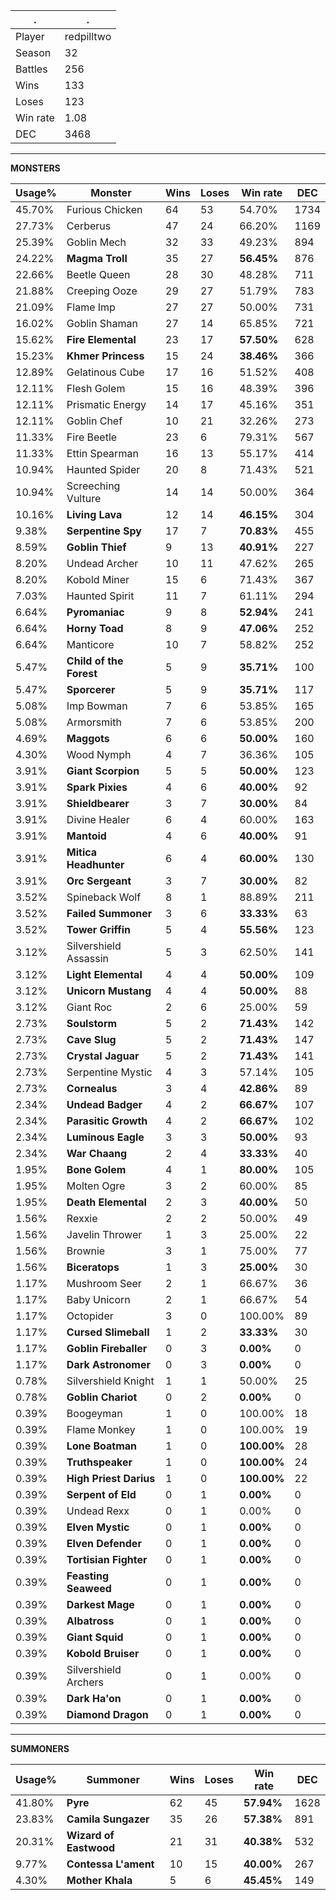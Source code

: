 .|.
|-|-
Player|redpilltwo
Season|32
Battles|256
Wins|133
Loses|123
Win rate|1.08
DEC|3468

---
**MONSTERS**

Usage%|Monster|Wins|Loses|Win rate|DEC|
-|-|-|-|-|-|
45.70%|Furious Chicken|64|53|54.70%|1734|
27.73%|Cerberus|47|24|66.20%|1169|
25.39%|Goblin Mech|32|33|49.23%|894|
24.22%|**Magma Troll**|35|27|**56.45%**|876|
22.66%|Beetle Queen|28|30|48.28%|711|
21.88%|Creeping Ooze|29|27|51.79%|783|
21.09%|Flame Imp|27|27|50.00%|731|
16.02%|Goblin Shaman|27|14|65.85%|721|
15.62%|**Fire Elemental**|23|17|**57.50%**|628|
15.23%|**Khmer Princess**|15|24|**38.46%**|366|
12.89%|Gelatinous Cube|17|16|51.52%|408|
12.11%|Flesh Golem|15|16|48.39%|396|
12.11%|Prismatic Energy|14|17|45.16%|351|
12.11%|Goblin Chef|10|21|32.26%|273|
11.33%|Fire Beetle|23|6|79.31%|567|
11.33%|Ettin Spearman|16|13|55.17%|414|
10.94%|Haunted Spider|20|8|71.43%|521|
10.94%|Screeching Vulture|14|14|50.00%|364|
10.16%|**Living Lava**|12|14|**46.15%**|304|
9.38%|**Serpentine Spy**|17|7|**70.83%**|455|
8.59%|**Goblin Thief**|9|13|**40.91%**|227|
8.20%|Undead Archer|10|11|47.62%|265|
8.20%|Kobold Miner|15|6|71.43%|367|
7.03%|Haunted Spirit|11|7|61.11%|294|
6.64%|**Pyromaniac**|9|8|**52.94%**|241|
6.64%|**Horny Toad**|8|9|**47.06%**|252|
6.64%|Manticore|10|7|58.82%|252|
5.47%|**Child of the Forest**|5|9|**35.71%**|100|
5.47%|**Sporcerer**|5|9|**35.71%**|117|
5.08%|Imp Bowman|7|6|53.85%|165|
5.08%|Armorsmith|7|6|53.85%|200|
4.69%|**Maggots**|6|6|**50.00%**|160|
4.30%|Wood Nymph|4|7|36.36%|105|
3.91%|**Giant Scorpion**|5|5|**50.00%**|123|
3.91%|**Spark Pixies**|4|6|**40.00%**|92|
3.91%|**Shieldbearer**|3|7|**30.00%**|84|
3.91%|Divine Healer|6|4|60.00%|163|
3.91%|**Mantoid**|4|6|**40.00%**|91|
3.91%|**Mitica Headhunter**|6|4|**60.00%**|130|
3.91%|**Orc Sergeant**|3|7|**30.00%**|82|
3.52%|Spineback Wolf|8|1|88.89%|211|
3.52%|**Failed Summoner**|3|6|**33.33%**|63|
3.52%|**Tower Griffin**|5|4|**55.56%**|123|
3.12%|Silvershield Assassin|5|3|62.50%|141|
3.12%|**Light Elemental**|4|4|**50.00%**|109|
3.12%|**Unicorn Mustang**|4|4|**50.00%**|88|
3.12%|Giant Roc|2|6|25.00%|59|
2.73%|**Soulstorm**|5|2|**71.43%**|142|
2.73%|**Cave Slug**|5|2|**71.43%**|147|
2.73%|**Crystal Jaguar**|5|2|**71.43%**|141|
2.73%|Serpentine Mystic|4|3|57.14%|105|
2.73%|**Cornealus**|3|4|**42.86%**|89|
2.34%|**Undead Badger**|4|2|**66.67%**|107|
2.34%|**Parasitic Growth**|4|2|**66.67%**|102|
2.34%|**Luminous Eagle**|3|3|**50.00%**|93|
2.34%|**War Chaang**|2|4|**33.33%**|40|
1.95%|**Bone Golem**|4|1|**80.00%**|105|
1.95%|Molten Ogre|3|2|60.00%|85|
1.95%|**Death Elemental**|2|3|**40.00%**|50|
1.56%|Rexxie|2|2|50.00%|49|
1.56%|Javelin Thrower|1|3|25.00%|22|
1.56%|Brownie|3|1|75.00%|77|
1.56%|**Biceratops**|1|3|**25.00%**|30|
1.17%|Mushroom Seer|2|1|66.67%|36|
1.17%|Baby Unicorn|2|1|66.67%|54|
1.17%|Octopider|3|0|100.00%|89|
1.17%|**Cursed Slimeball**|1|2|**33.33%**|30|
1.17%|**Goblin Fireballer**|0|3|**0.00%**|0|
1.17%|**Dark Astronomer**|0|3|**0.00%**|0|
0.78%|Silvershield Knight|1|1|50.00%|25|
0.78%|**Goblin Chariot**|0|2|**0.00%**|0|
0.39%|Boogeyman|1|0|100.00%|18|
0.39%|Flame Monkey|1|0|100.00%|19|
0.39%|**Lone Boatman**|1|0|**100.00%**|28|
0.39%|**Truthspeaker**|1|0|**100.00%**|24|
0.39%|**High Priest Darius**|1|0|**100.00%**|22|
0.39%|**Serpent of Eld**|0|1|**0.00%**|0|
0.39%|Undead Rexx|0|1|0.00%|0|
0.39%|**Elven Mystic**|0|1|**0.00%**|0|
0.39%|**Elven Defender**|0|1|**0.00%**|0|
0.39%|**Tortisian Fighter**|0|1|**0.00%**|0|
0.39%|**Feasting Seaweed**|0|1|**0.00%**|0|
0.39%|**Darkest Mage**|0|1|**0.00%**|0|
0.39%|**Albatross**|0|1|**0.00%**|0|
0.39%|**Giant Squid**|0|1|**0.00%**|0|
0.39%|**Kobold Bruiser**|0|1|**0.00%**|0|
0.39%|Silvershield Archers|0|1|0.00%|0|
0.39%|**Dark Ha'on**|0|1|**0.00%**|0|
0.39%|**Diamond Dragon**|0|1|**0.00%**|0|

---
**SUMMONERS**

Usage%|Summoner|Wins|Loses|Win rate|DEC|
-|-|-|-|-|-|
41.80%|**Pyre**|62|45|**57.94%**|1628|
23.83%|**Camila Sungazer**|35|26|**57.38%**|891|
20.31%|**Wizard of Eastwood**|21|31|**40.38%**|532|
9.77%|**Contessa L'ament**|10|15|**40.00%**|267|
4.30%|**Mother Khala**|5|6|**45.45%**|149|
